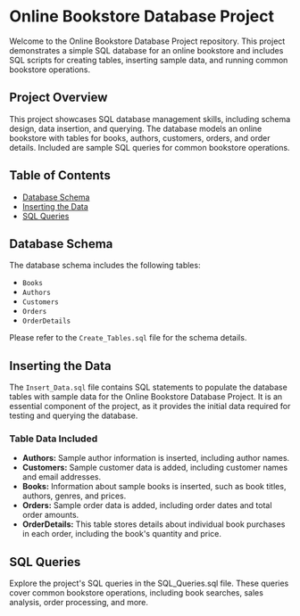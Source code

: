 # Online Bookstore Database Project

Welcome to the Online Bookstore Database Project repository. This project demonstrates a simple SQL database for an online bookstore and includes SQL scripts for creating tables, inserting sample data, and running common bookstore operations.

## Project Overview

This project showcases SQL database management skills, including schema design, data insertion, and querying. The database models an online bookstore with tables for books, authors, customers, orders, and order details. Included are sample SQL queries for common bookstore operations.

## Table of Contents

- [Database Schema](#database-schema)
- [Inserting the Data](#Inserting-the-Data)
- [SQL Queries](#sql-queries)

  
## Database Schema

The database schema includes the following tables:

- `Books`
- `Authors`
- `Customers`
- `Orders`
- `OrderDetails`

Please refer to the `Create_Tables.sql` file for the schema details.

## Inserting the Data

The `Insert_Data.sql` file contains SQL statements to populate the database tables with sample data for the Online Bookstore Database Project. It is an essential component of the project, as it provides the initial data required for testing and querying the database.

### Table Data Included

- **Authors:** Sample author information is inserted, including author names.
- **Customers:** Sample customer data is added, including customer names and email addresses.
- **Books:** Information about sample books is inserted, such as book titles, authors, genres, and prices.
- **Orders:** Sample order data is added, including order dates and total order amounts.
- **OrderDetails:** This table stores details about individual book purchases in each order, including the book's quantity and price.

## SQL Queries
Explore the project's SQL queries in the SQL_Queries.sql file. These queries cover common bookstore operations, including book searches, sales analysis, order processing, and more.



